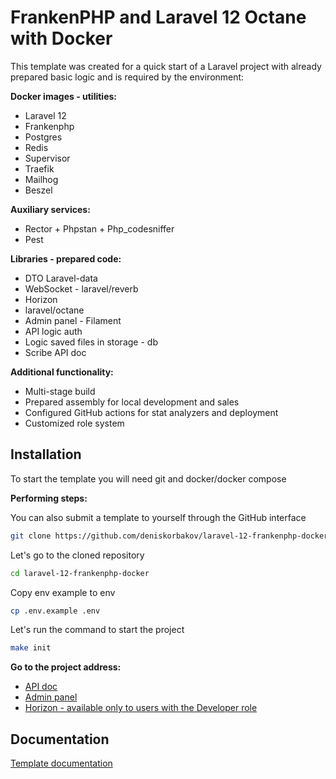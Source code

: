 # FrankenPHP and Laravel 12 Octane with Docker

This template was created for a quick start of a Laravel project with already 
prepared basic logic and is required by the environment:

**Docker images - utilities:**

* Laravel 12
* Frankenphp
* Postgres
* Redis
* Supervisor
* Traefik
* Mailhog
* Beszel

**Auxiliary services:**

* Rector + Phpstan + Php_codesniffer
* Pest

**Libraries - prepared code:**

* DTO Laravel-data
* WebSocket - laravel/reverb
* Horizon
* laravel/octane
* Admin panel - Filament
* API logic auth
* Logic saved files in storage - db
* Scribe API doc

**Additional functionality:**

* Multi-stage build
* Prepared assembly for local development and sales
* Configured GitHub actions for stat analyzers and deployment
* Customized role system

## Installation

To start the template you will need git and docker/docker compose

**Performing steps:**

You can also submit a template to yourself through the GitHub interface
```bash
git clone https://github.com/deniskorbakov/laravel-12-frankenphp-docker.git
```

Let's go to the cloned repository
```bash
cd laravel-12-frankenphp-docker
```

Copy env example to env
```bash
cp .env.example .env
```

Let's run the command to start the project
```bash
make init
```

**Go to the project address:**
- [API doc](http://localhost/api/docs)
- [Admin panel](http://localhost/admin/login)
- [Horizon - available only to users with the Developer role](http://localhost/horizon)

## Documentation

[Template documentation](documentation/README.md)


